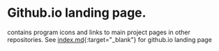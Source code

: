 # Github.io landing page.

contains program icons and links to main project pages in other repositories. See [index.md](https://tiffin-filion.github.io/){:target="_blank"} for github.io landing page
